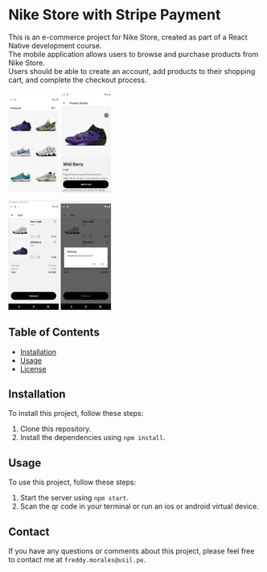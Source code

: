# Nike Store with Stripe Payment

This is an e-commerce project for Nike Store, created as part of a React Native development course. <br>
The mobile application allows users to browse and purchase products from Nike Store. <br>
Users should be able to create an account, add products to their shopping cart, and complete the checkout process.

<p>
  <img src="https://github.com/fredsalv01/nike-store/blob/ui/assets/Captura1.PNG?raw=true" width="100" title="products">
  <img src="https://github.com/fredsalv01/nike-store/blob/ui/assets/Captura2.PNG?raw=true" width="100" title="product detail">
</p>
<p>
  <img src="https://github.com/fredsalv01/nike-store/blob/ui/assets/Captura3.PNG?raw=true" width="100" title="cart">
  <img src="https://github.com/fredsalv01/nike-store/blob/ui/assets/Captura4.PNG?raw=true" width="100" title="drop item from cart">
</p>

## Table of Contents

- [Installation](#installation)
- [Usage](#usage)
- [License](#license)

## Installation

To install this project, follow these steps:

1. Clone this repository.
2. Install the dependencies using `npm install`.

## Usage

To use this project, follow these steps:

1. Start the server using `npm start`.
2. Scan the qr code in your terminal or run an ios or android virtual device.

## Contact

If you have any questions or comments about this project, please feel free to contact me at `freddy.morales@usil.pe`.
